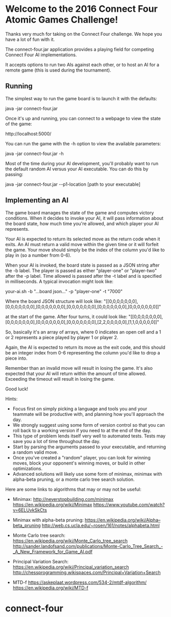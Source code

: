 # Welcome to the 2016 Connect Four Atomic Games Challenge!

Thanks very much for taking on the Connect Four challenge. We hope you have a lot of fun with it.

The connect-four.jar application provides a playing field for competing Connect Four AI implementations.

It accepts options to run two AIs against each other, or to host an AI for a remote game (this is used during the tournament).

## Running

The simplest way to run the game board is to launch it with the defaults:

java -jar connect-four.jar

Once it's up and running, you can connect to a webpage to view the state of the game:

http://localhost:5000/

You can run the game with the -h option to view the available parameters:

java -jar connect-four.jar -h

Most of the time during your AI development, you'll probably want to run the default random AI versus your AI executable. You can do this by passing:

java -jar connect-four.jar --p1-location [path to your executable]

## Implementing an AI

The game board manages the state of the game and computes victory conditions. When it decides to invoke your AI, it will pass information about the board state, how much time you're allowed, and which player your AI represents.

Your AI is expected to return its selected move as the return code when it exits. An AI must return a valid move within the given time or it will forfeit the game. Your move should simply be the index of the column you'd like to play in (so a number from 0-6).

When your AI is invoked, the board state is passed as a JSON string after the -b label. The player is passed as either "player-one" or "player-two" after the -p label. Time allowed is passed after the -t label and is specified in milliseconds. A typical invocation might look like:

your-ai.sh -b "...board json..." -p "player-one" -t "7000"

Where the board JSON structure will look like:
"[[0,0,0,0,0,0,0],[0,0,0,0,0,0,0],[0,0,0,0,0,0,0],[0,0,0,0,0,0,0],[0,0,0,0,0,0,0],[0,0,0,0,0,0,0]]"

at the start of the game. After four turns, it could look like:
"[[0,0,0,0,0,0,0],[0,0,0,0,0,0,0],[0,0,0,0,0,0,0],[0,0,0,0,0,0,0],[2,2,0,0,0,0,0],[1,1,0,0,0,0,0]]"

So, basically it's an array of arrays, where 0 indicates an open cell and a 1 or 2 represents a piece played by player 1 or player 2.

Again, the AI is expected to return its move as the exit code, and this should be an integer index from 0-6 representing the column you'd like to drop a piece into.

Remember than an invalid move will result in losing the game. It's also expected that your AI will return within the amount of time allowed. Exceeding the timeout will result in losing the game.

Good luck!

Hints:
- Focus first on simply picking a language and tools you and your teammate will be productive with, and planning how you'll approach the day.
- We strongly suggest using some form of version control so that you can roll back to a working version if you need to at the end of the day.
- This type of problem lends itself very well to automated tests. Tests may save you a lot of time throughout the day.
- Start by parsing the arguments passed to your executable, and returning a random valid move.
- Once you've created a "random" player, you can look for winning moves, block your opponent's winning moves, or build in other optimizations.
- Advanced solutions will likely use some form of minimax, minimax with alpha-beta pruning, or a monte carlo tree search solution.

Here are some links to algorithms that may or may not be useful:

- Minimax:
http://neverstopbuilding.com/minimax
https://en.wikipedia.org/wiki/Minimax
https://www.youtube.com/watch?v=6ELUvkSkCts

- Minimax with alpha-beta pruning:
https://en.wikipedia.org/wiki/Alpha–beta_pruning
http://web.cs.ucla.edu/~rosen/161/notes/alphabeta.html

- Monte Carlo tree search:
https://en.wikipedia.org/wiki/Monte_Carlo_tree_search
http://sander.landofsand.com/publications/Monte-Carlo_Tree_Search_-_A_New_Framework_for_Game_AI.pdf

- Principal Variation Search:
https://en.wikipedia.org/wiki/Principal_variation_search
http://chessprogramming.wikispaces.com/Principal+Variation+Search

- MTD-f
https://askeplaat.wordpress.com/534-2/mtdf-algorithm/
https://en.wikipedia.org/wiki/MTD-f
# connect-four
